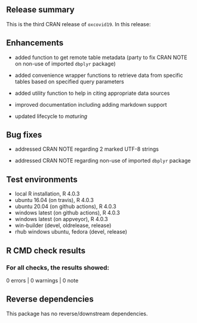 ## Release summary

This is the third CRAN release of `oxcovid19`. In this release:

## Enhancements

* added function to get remote table metadata (party to fix CRAN NOTE on non-use
of imported `dbplyr` package)

* added convenience wrapper functions to retrieve data from specific tables
based on specified query parameters

* added utility function to help in citing appropriate data sources

* improved documentation including adding markdown support

* updated lifecycle to *maturing*

## Bug fixes

* addressed CRAN NOTE regarding 2 marked UTF-8 strings

* addressed CRAN NOTE regarding non-use of imported `dbplyr` package

## Test environments
* local R installation, R 4.0.3
* ubuntu 16.04 (on travis), R 4.0.3
* ubuntu 20.04 (on github actions), R 4.0.3
* windows latest (on github actions), R 4.0.3
* windows latest (on appveyor), R 4.0.3
* win-builder (devel, oldrelease, release)
* rhub windows ubuntu, fedora (devel, release)

## R CMD check results

### For all checks, the results showed:

0 errors | 0 warnings | 0 note

## Reverse dependencies

This package has no reverse/downstream dependencies.
